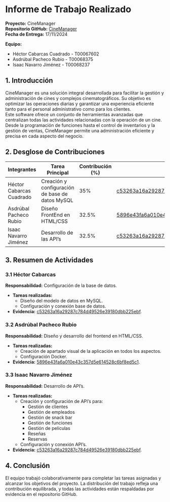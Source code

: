 # Informe de Trabajo Realizado

**Proyecto:** CineManager  
**Repositorio GitHub:** [CineManager](https://github.com/ISCOUTB/AH-CineManager)  
**Fecha de Entrega:** 17/11/2024

**Equipo:**
- Héctor Cabarcas Cuadrado - T00067602
- Asdrúbal Pacheco Rubio - T00068375
- Isaac Navarro Jiménez - T00068237

## 1. Introducción

CineManager es una solución integral desarrollada para facilitar la gestión y administración de cines y complejos cinematográficos. Su objetivo es optimizar las operaciones diarias y garantizar una experiencia eficiente tanto para el personal administrativo como para los clientes.  
Este software ofrece un conjunto de herramientas avanzadas que centralizan todas las actividades relacionadas con la operación de un cine. Desde la programación de funciones hasta el control de inventarios y la gestión de ventas, CineManager permite una administración eficiente y precisa en cada aspecto del negocio. 

## 2. Desglose de Contribuciones

| Integrantes                  | Tarea Principal                                | Contribución (%) | Evidencia                                             |
|------------------------------|-----------------------------------------------|------------------|-------------------------------------------------------|
| Héctor Cabarcas Cuadrado     | Creación y configuración de base de datos MySQL | 35%              | [c53263a16a29287c784d49526e39180dbb225ebf](https://github.com/ISCOUTB/AH-CineManager/commit/c53263a16a29287c784d49526e39180dbb225ebf) |
| Asdrúbal Pacheco Rubio       | Diseño FrontEnd en HTML/CSS                   | 32.5%            | [5896e43fa6a010e43c357d5e614528c6bf8ed5c1](https://github.com/ISCOUTB/AH-CineManager/commit/5896e43fa6a010e43c357d5e614528c6bf8ed5c1) |
| Isaac Navarro Jiménez        | Desarrollo de las API’s                       | 32.5%            | [c53263a16a29287c784d49526e39180dbb225ebf](https://github.com/ISCOUTB/AH-CineManager/commit/c53263a16a29287c784d49526e39180dbb225ebf) |

## 3. Resumen de Actividades

### 3.1 Héctor Cabarcas
**Responsabilidad:** Configuración de la base de datos.
- **Tareas realizadas:**
  - Diseño del modelo de datos en MySQL.
  - Configuración y conexión base de datos.
- **Evidencia:** [c53263a16a29287c784d49526e39180dbb225ebf](https://github.com/ISCOUTB/AH-CineManager/commit/c53263a16a29287c784d49526e39180dbb225ebf).

### 3.2 Asdrúbal Pacheco Rubio
**Responsabilidad:** Diseño y desarrollo del frontend en HTML/CSS.
- **Tareas realizadas:**
  - Creación de apartado visual de la aplicación en todos los aspectos.
  - Configuración Docker.
- **Evidencia:** [5896e43fa6a010e43c357d5e614528c6bf8ed5c1](https://github.com/ISCOUTB/AH-CineManager/commit/5896e43fa6a010e43c357d5e614528c6bf8ed5c1).

### 3.3 Isaac Navarro Jiménez
**Responsabilidad:** Desarrollo de API’s.
- **Tareas realizadas:**
  - Creación y configuración de API’s para:
    - Gestión de clientes
    - Gestión de empleados
    - Gestión de snack bar
    - Gestión de funciones
    - Gestión de películas
    - Reseñas
    - Reservas
  - Configuración y conexión API’s.
- **Evidencia:** [c53263a16a29287c784d49526e39180dbb225ebf](https://github.com/ISCOUTB/AH-CineManager/commit/c53263a16a29287c784d49526e39180dbb225ebf).

## 4. Conclusión

El equipo trabajó colaborativamente para completar las tareas asignadas y alcanzar los objetivos del proyecto. La distribución del trabajo refleja una contribución equilibrada, y todas las actividades están respaldadas por evidencia en el repositorio GitHub.
